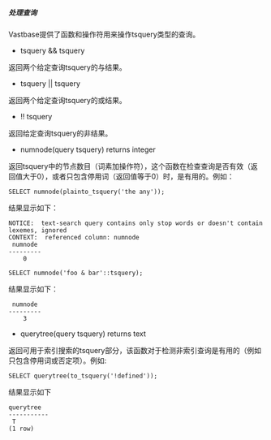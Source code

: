 ##### 处理查询

Vastbase提供了函数和操作符用来操作tsquery类型的查询。

- tsquery && tsquery

返回两个给定查询tsquery的与结果。

- tsquery || tsquery

返回两个给定查询tsquery的或结果。

- !! tsquery

返回给定查询tsquery的非结果。

- numnode(query tsquery) returns integer

返回tsquery中的节点数目（词素加操作符），这个函数在检查查询是否有效（返回值大于0），或者只包含停用词（返回值等于0）时，是有用的。例如：

```
SELECT numnode(plainto_tsquery('the any')); 
```

结果显示如下：

```
NOTICE:  text-search query contains only stop words or doesn't contain lexemes, ignored 
CONTEXT:  referenced column: numnode 
 numnode  
--------- 
    0 
```

```
SELECT numnode('foo & bar'::tsquery); 
```

结果显示如下：

```
 numnode 
--------- 
    3
```

- querytree(query tsquery) returns text

返回可用于索引搜索的tsquery部分，该函数对于检测非索引查询是有用的（例如只包含停用词或否定项）。例如:

```
SELECT querytree(to_tsquery('!defined')); 
```

 结果显示如下

```
querytree  
----------- 
 T 
(1 row)
```

